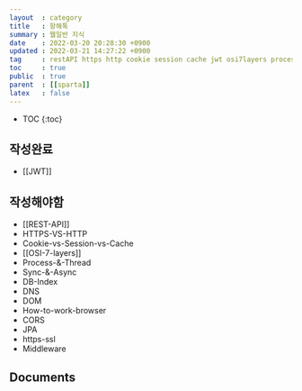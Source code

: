 ```yaml
---
layout  : category 
title   : 항해톡 
summary : 웹일반 지식 
date    : 2022-03-20 20:28:30 +0900
updated : 2022-03-21 14:27:22 +0900
tag     : restAPI https http cookie session cache jwt osi7layers process thread sync async dbindex dns dom browser cors jpa https ssl middleware 
toc     : true
public  : true
parent  : [[sparta]] 
latex   : false
---
```

* TOC
{:toc}

## 작성완료
 * [[JWT]]


## 작성해야함
* [[REST-API]]
* HTTPS-VS-HTTP
* Cookie-vs-Session-vs-Cache
* [[OSI-7-layers]] 
* Process-&-Thread 
* Sync-&-Async 
* DB-Index 
* DNS 
* DOM 
* How-to-work-browser 
* CORS 
* JPA 
* https-ssl
* Middleware

## Documents
